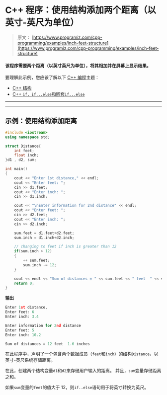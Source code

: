 # C++ 程序：使用结构添加两个距离（以英寸-英尺为单位）

> 原文： [https://www.programiz.com/cpp-programming/examples/inch-feet-structure](https://www.programiz.com/cpp-programming/examples/inch-feet-structure)

#### 该程序需要两个距离（以英寸英尺为单位），将其相加并在屏幕上显示结果。

要理解此示例，您应该了解以下 [C++ 编程](/cpp-programming "C++ tutorial")主题：

*   [C++ 结构](/cpp-programming/structure)
*   [C++ `if`，`if...else`和嵌套`if...else`](/cpp-programming/if-else)

* * *

* * *

## 示例：使用结构添加距离

```cpp
#include <iostream>
using namespace std;

struct Distance{
    int feet;
    float inch;
}d1 , d2, sum;

int main()
{
    cout << "Enter 1st distance," << endl;
    cout << "Enter feet: ";
    cin >> d1.feet;
    cout << "Enter inch: ";
    cin >> d1.inch;

    cout << "\nEnter information for 2nd distance" << endl;
    cout << "Enter feet: ";
    cin >> d2.feet;
    cout << "Enter inch: ";
    cin >> d2.inch;

    sum.feet = d1.feet+d2.feet;
    sum.inch = d1.inch+d2.inch;

    // changing to feet if inch is greater than 12
    if(sum.inch > 12)
    {
        ++ sum.feet;
        sum.inch -= 12;
    } 

    cout << endl << "Sum of distances = " << sum.feet << " feet  " << sum.inch << " inches";
    return 0;
} 
```

**输出**

```cpp
Enter 1st distance,
Enter feet: 6
Enter inch: 3.4

Enter information for 2nd distance
Enter feet: 5
Enter inch: 10.2

Sum of distances = 12 feet  1.6 inches 
```

在此程序中，声明了一个包含两个数据成员（`feet`和`inch`）的结构`Distance`，以英寸-英尺系统存储距离。

在此，创建两个结构变量`d1`和`d2`来存储用户输入的距离。 并且，`sum`变量存储距离之和。

如果`sum`变量的`feet`的值大于 12，则`if..else`语句用于将英寸转换为英尺。